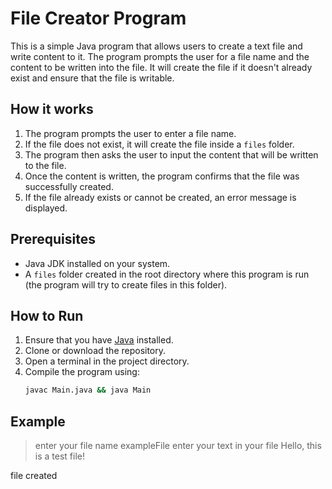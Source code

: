 # File Creator Program

This is a simple Java program that allows users to create a text file and write content to it. The program prompts the user for a file name and the content to be written into the file. It will create the file if it doesn't already exist and ensure that the file is writable.

## How it works

1. The program prompts the user to enter a file name.
2. If the file does not exist, it will create the file inside a `files` folder.
3. The program then asks the user to input the content that will be written to the file.
4. Once the content is written, the program confirms that the file was successfully created.
5. If the file already exists or cannot be created, an error message is displayed.

## Prerequisites

- Java JDK installed on your system.
- A `files` folder created in the root directory where this program is run (the program will try to create files in this folder).

## How to Run

1. Ensure that you have [Java](https://www.java.com/en/download/) installed.
2. Clone or download the repository.
3. Open a terminal in the project directory.
4. Compile the program using:
   ```bash
   javac Main.java && java Main

## Example

> enter your file name
  exampleFile
> enter your text in your file
  Hello, this is a test file!

file created
